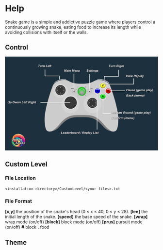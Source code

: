 # Help
Snake game is a simple and addictive puzzle game where players control a continuously growing snake, eating food to increase its length while avoiding collisions with itself or the walls.

## Control
![help_control.png](help_control.png)

## Custom Level
### File Location
`<installation directory>/CustomLevel/<your files>.txt`
### File Format
**[x,y]** the position of the snake's head (0 ≤ x ≤ 40, 0 ≤ y ≤ 28).
**[len]** the initial length of the snake.
**[speed]** the base speed of the snake.
**[wrap]** wrap mode (on/off)
**[block]** block mode (on/off)
**[prus]** pursuit mode (on/off)
**\#** block
**\.** food
## Theme
